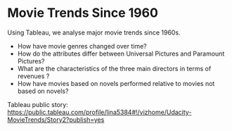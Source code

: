 # Movie Trends Since 1960
Using Tableau, we analyse major movie trends since 1960s. 
- How have movie genres changed over time?
- How do the attributes differ between Universal Pictures and Paramount Pictures?
- What are the characteristics of the three main directors in terms of revenues ?
- How have movies based on novels performed relative to movies not based on novels?

Tableau public story: https://public.tableau.com/profile/lina5384#!/vizhome/Udacity-MovieTrends/Story2?publish=yes
